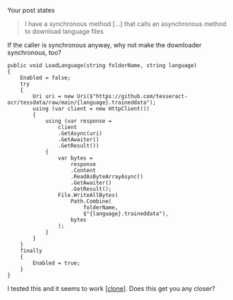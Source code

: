 Your post states
>I have a synchronous method [...] that calls an asynchronous method to download language files

If the caller is synchronous anyway, why not make the downloader synchronous, too?

    public void LoadLanguage(string folderName, string language)
    {
        Enabled = false;
        try
        {            
            Uri uri = new Uri($"https://github.com/tesseract-ocr/tessdata/raw/main/{language}.traineddata");
            using (var client = new HttpClient())
            {
                using (var response =
                    client
                    .GetAsync(uri)
                    .GetAwaiter()
                    .GetResult())
                {
                    var bytes =
                        response
                        .Content
                        .ReadAsByteArrayAsync()
                        .GetAwaiter()
                        .GetResult();
                    File.WriteAllBytes(
                        Path.Combine(
                            folderName,
                            $"{language}.traineddata"), 
                        bytes
                    );
                }
            }
        }
        finally
        {
            Enabled = true;
        }
    }

I tested this and it seems to work [[clone](https://github.com/IVSoftware/tesseract-ocr-load-language-4-8.git)]. Does this get you any closer?